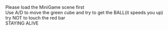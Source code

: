 Please load the MiniGame scene first  
Use A/D to move the green cube and try to get the BALL(it speeds you up)  
try NOT to touch the red bar  
STAYING ALIVE
